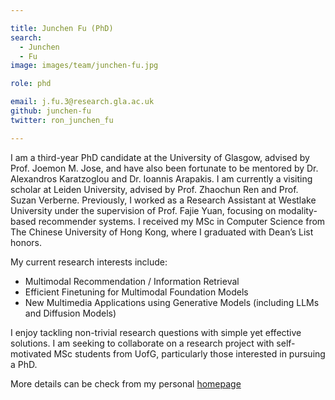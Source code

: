 ```yaml
---

title: Junchen Fu (PhD)
search:
  - Junchen
  - Fu
image: images/team/junchen-fu.jpg

role: phd

email: j.fu.3@research.gla.ac.uk
github: junchen-fu
twitter: ron_junchen_fu

---
```


I am a third-year PhD candidate at the University of Glasgow, advised by Prof. Joemon M. Jose, and have also been fortunate to be mentored by Dr. Alexandros Karatzoglou and Dr. Ioannis Arapakis. I am currently a visiting scholar at Leiden University, advised by Prof. Zhaochun Ren and Prof. Suzan Verberne. Previously, I worked as a Research Assistant at Westlake University under the supervision of Prof. Fajie Yuan, focusing on modality-based recommender systems. I received my MSc in Computer Science from The Chinese University of Hong Kong, where I graduated with Dean’s List honors.

My current research interests include:

- Multimodal Recommendation / Information Retrieval
- Efficient Finetuning for Multimodal Foundation Models
- New Multimedia Applications using Generative Models (including LLMs and Diffusion Models)

I enjoy tackling non-trivial research questions with simple yet effective solutions. I am seeking to collaborate on a research project with self-motivated MSc students from UofG, particularly those interested in pursuing a PhD.

More details can be check from my personal [homepage](https://junchen-fu.github.io/) 